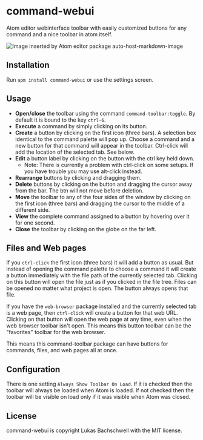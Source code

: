 command-webui
===============

Atom editor webinterface toolbar with easily customized buttons for any command and a nice toolbar in atom itself.


![Image inserted by Atom editor package auto-host-markdown-image](http://i.imgur.com/WKiq18y.gif?delhash=yjNlcuDbSIQTrEX)

## Installation

Run `apm install command-webui` or use the settings screen.

## Usage

* **Open/close** the toolbar using the command `command-toolbar:toggle`.  By default it is bound to the key `ctrl-6`.
* **Execute** a command by simply clicking on its button.
* **Create** a button by clicking on the first icon (three bars). A selection box identical to the command palette will pop up.  Choose a command and a new button for that command will appear in the toolbar.  Ctrl-click will add the location of the selected tab.  See below.
* **Edit** a button label by clicking on the button with the ctrl key held down.
  * Note: There is currently a problem with ctrl-click on some setups.  If you have trouble you may use alt-click instead.
* **Rearrange** buttons by clicking and dragging them.
* **Delete** buttons by clicking on the button and dragging the cursor away from the bar.  The btn will not move before deletion.
* **Move** the toolbar to any of the four sides of the window by clicking on the first icon (three bars) and dragging the cursor to the middle of a different side.
* **View** the complete command assigned to a button by hovering over it for one second.
* **Close** the toolbar by clicking on the globe on the far left.

## Files and Web pages

If you `ctrl-click` the first icon (three bars) it will add a button as usual.  But instead of opening the command palette to choose a command it will create a button immediately with the file path of the currently selected tab.  Clicking on this button will open the file just as if you clicked in the file tree.  Files can be opened no matter what project is open. The button always opens that file.

If you have the `web-browser` package installed and the currently selected tab is a web page, then `ctrl-click` will create a button for that web URL.  Clicking on that button will open the web page at any time, even when the web browser toolbar isn't open.  This means this button toolbar can be the "favorites" toolbar for the web browser.

This means this command-toolbar package can have buttons for commands, files, and web pages all at once.


## Configuration

There is one setting `Always Show Toolbar On Load`. If it is checked then the toolbar will always be loaded when Atom is loaded.  If not checked then the toolbar will be visible on load only if it was visible when Atom was closed.

## License

command-webui is copyright Lukas Bachschwell with the MIT license.
